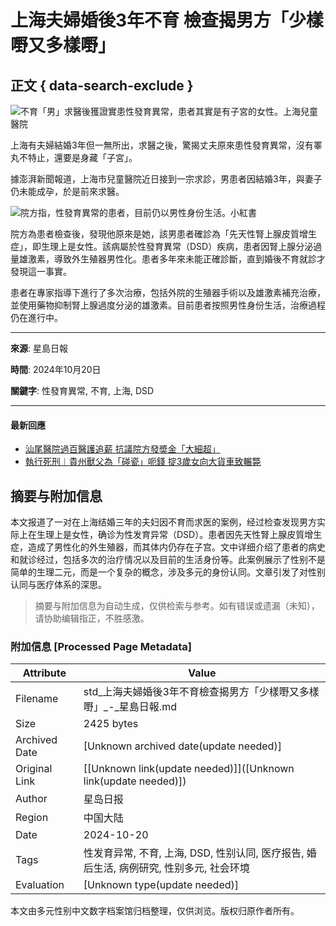 # 上海夫婦婚後3年不育 檢查揭男方「少樣嘢又多樣嘢」

## 正文 { data-search-exclude }


![不育「男」求醫後獲證實患性發育異常，患者其實是有子宮的女性。上海兒童醫院](https://image.stheadline.com/f/680p0/0x0/100/none/db2e4a46edbe90030fff3bfdfbed7080/stheadline/inewsmedia/20241020/_2024102021584358884.jpg)

上海有夫婦結婚3年但一無所出，求醫之後，驚揭丈夫原來患性發育異常，沒有睪丸不特止，還要是身藏「子宮」。

據澎湃新聞報道，上海市兒童醫院近日接到一宗求診，男患者因結婚3年，與妻子仍未能成孕，於是前來求醫。

![院方指，性發育異常的患者，目前仍以男性身份生活。小紅書](https://image.hkhl.hk/f/1024p0/0x0/100/none/cd431e7990dc7080cf3e99f97de20352/2024-10/_1_____20.jpg)

院方為患者檢查後，發現他原來是她，該男患者確診為「先天性腎上腺皮質增生症」，即生理上是女性。該病屬於性發育異常（DSD）疾病，患者因腎上腺分泌過量雄激素，導致外生殖器男性化。患者多年來未能正確診斷，直到婚後不育就診才發現這一事實。

患者在專家指導下進行了多次治療，包括外院的生殖器手術以及雄激素補充治療，並使用藥物抑制腎上腺過度分泌的雄激素。目前患者按照男性身份生活，治療過程仍在進行中。

---

**來源**: 星島日報

**時間**: 2024年10月20日

**關鍵字**: 性發育異常, 不育, 上海, DSD

---

#### 最新回應
- [汕尾醫院過百醫護追薪 抗議院方發奬金「大細超」](https://std.stheadline.com/realtime/article/2030598/即時-中國-汕尾醫院過百醫護追薪-抗議院方發奬金-大細超 "汕尾醫院過百醫護追薪  抗議院方發奬金「大細超」")
- [執行死刑︱貴州獸父為「碰瓷」呃錢 掟3歲女向大貨車致輾斃](https://std.stheadline.com/realtime/article/2030580/即時-中國-執行死刑︱貴州獸父為-碰瓷-呃錢-掟3歲女向大貨車致輾斃 "執行死刑︱貴州獸父為「碰瓷」呃錢  掟3歲女向大貨車致輾斃")
<!-- tcd_original_link https://std.stheadline.com/realtime/article/2030591/%E5%8D%B3%E6%99%82-%E4%B8%AD%E5%9C%8B-%E4%B8%8A%E6%B5%B7%E5%A4%AB%E5%A9%A6%E5%A9%9A%E5%BE%8C3%E5%B9%B4%E4%B8%8D%E8%82%B2-%E6%AA%A2%E6%9F%A5%E6%8F%AD%E7%94%B7%E6%96%B9-%E5%B0%91%E6%A8%A3%E5%98%A2%E5%8F%88%E5%A4%9A%E6%A8%A3%E5%98%A2 -->


## 摘要与附加信息

<!-- tcd_abstract -->
本文报道了一对在上海结婚三年的夫妇因不育而求医的案例，经过检查发现男方实际上在生理上是女性，确诊为性发育异常（DSD）。患者因先天性腎上腺皮質增生症，造成了男性化的外生殖器，而其体内仍存在子宫。文中详细介绍了患者的病史和就诊经过，包括多次的治疗情况以及目前的生活身份等。此案例展示了性别不是简单的生理二元，而是一个复杂的概念，涉及多元的身份认同。文章引发了对性别认同与医疗体系的深思。
<!-- tcd_abstract_end -->

> 摘要与附加信息为自动生成，仅供检索与参考。如有错误或遗漏（未知），请协助编辑指正，不胜感激。

### 附加信息 [Processed Page Metadata]

| Attribute       | Value                                  |
|-----------------|----------------------------------------|
| Filename        | std_上海夫婦婚後3年不育檢查揭男方「少樣嘢又多樣嘢」_-_星島日報.md                             |
| Size            | 2425 bytes                           |
| Archived Date   | [Unknown archived date(update needed)]                             |
| Original Link   | [[Unknown link(update needed)]]([Unknown link(update needed)])                       |
| Author          | 星岛日报                               |
| Region          | 中国大陆                               |
| Date            | 2024-10-20                                 |
| Tags            | 性发育异常, 不育, 上海, DSD, 性别认同, 医疗报告, 婚后生活, 病例研究, 性别多元, 社会环境                                 |
| Evaluation            | [Unknown type(update needed)]                                 |
<!-- tcd_table_end -->

本文由多元性别中文数字档案馆归档整理，仅供浏览。版权归原作者所有。
